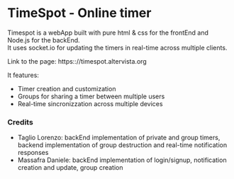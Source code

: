 # TimeSpot - Online timer

Timespot is a webApp built with pure html & css for the frontEnd and Node.js for the backEnd.<br>
It uses socket.io for updating the timers in real-time across multiple clients.

Link to the page: https:://timespot.altervista.org

It features:
- Timer creation and customization
- Groups for sharing a timer between multiple users
- Real-time sincronizzation across multiple devices

### Credits
- Taglio Lorenzo: backEnd implementation of private and group timers, backend implementation of group destruction and real-time notification responses
- Massafra Daniele: backEnd implementation of login/signup, notification creation and update, group creation
